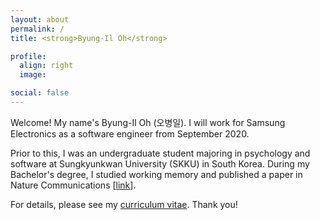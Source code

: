 ```yaml
---
layout: about
permalink: /
title: <strong>Byung-Il Oh</strong>

profile:
  align: right
  image: 

social: false
---
```


Welcome! My name's Byung-Il Oh (오병일). I will work for Samsung Electronics as a software engineer from September 2020.

Prior to this, I was an undergraduate student majoring in psychology and software at Sungkyunkwan University (SKKU) in South Korea. During my Bachelor's degree, I studied working memory and published a paper in Nature Communications [<a href="https://www.nature.com/articles/s41467-019-13592-6">link</a>].

For details, please see my <a href="{{ '/cv.pdf' | prepend: site.baseurl | prepend: site.url }}">curriculum vitae</a>. Thank you!
